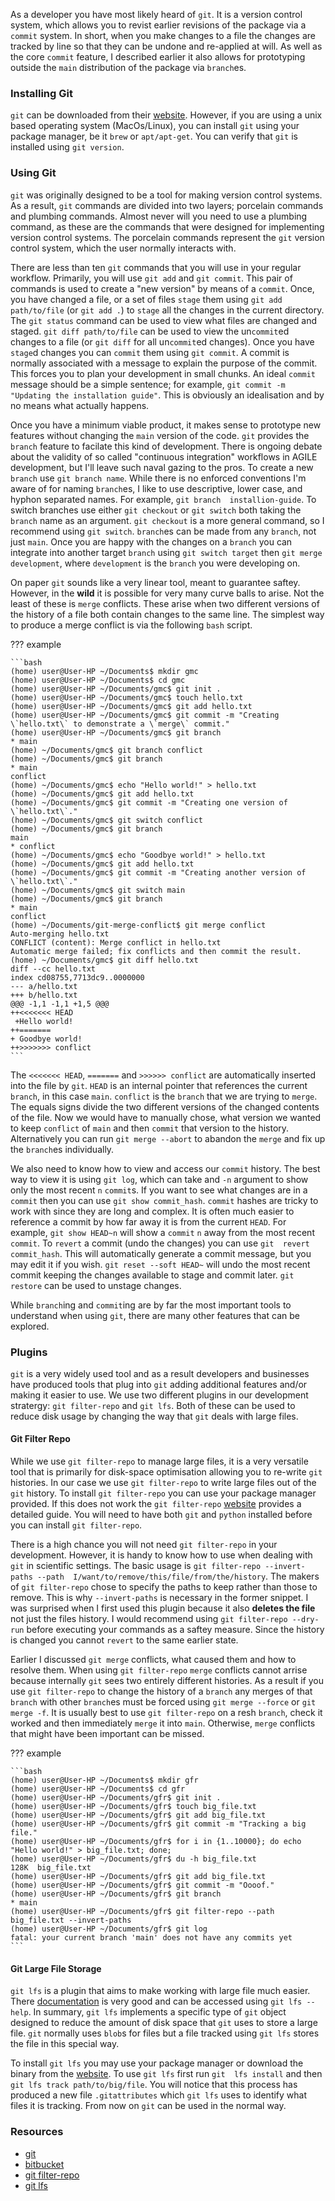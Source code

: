 As a developer you have most likely heard of `git`. It is a version control
system, which allows you to revist earlier revisions of the package via a 
`commit` system. In short, when you make changes to a file the changes are 
tracked by line so that they can be undone and re-applied at will. As well as 
the core `commit` feature, I described earlier it also allows for prototyping 
outside the `main` distribution of the package via `branch`es. 

### Installing Git 
`git` can be downloaded from their [website](https://git-scm.com/downloads).
However, if you are using a unix based operating system (MacOs/Linux), you 
can install `git` using your package manager, be it `brew` or `apt/apt-get`.
You can verify that `git` is installed using `git version`.

### Using Git
`git` was originally designed to be a tool for making version control 
systems. As a result, `git` commands are divided into two layers; porcelain 
commands and plumbing commands. Almost never will you need to use a 
plumbing command, as these are the commands that were designed for implementing 
version control systems. The porcelain commands represent the `git` version 
control system, which the user normally interacts with. 

There are less than ten `git` commands that you will use in your regular 
workflow. Primarily, you will use `git add` and `git commit`. This pair of 
commands is used to create a "new version" by means of a `commit`. Once,
you have changed a file, or a set of files `stage` them using `git add 
path/to/file` (or `git add .`) to `stage` all the changes in the current 
directory. The `git status` command can be used to view what files are 
changed and staged. `git diff path/to/file` can be used to view the un`commit`ed
changes to a file (or `git diff` for all un`commit`ed changes). Once you 
have `stage`d changes you can `commit` them using `git commit`. A commit is 
normally associated with a message to explain the purpose of the commit. 
This forces you to plan your development in small chunks. An ideal `commit`
message should be a simple sentence; for example, `git commit -m "Updating
the installation guide"`. This is obviously an idealisation and by no means
what actually happens. 

Once you have a minimum viable product, it makes sense to prototype new 
features without changing the `main` version of the code. `git` provides 
the `branch` feature to facilate this kind of development. There is ongoing
debate about the validity of so called "continuous integration" workflows
in AGILE development, but I'll leave such naval gazing to the pros. To 
create a new `branch` use `git branch name`. While there is no enforced 
conventions I'm aware of for naming `branch`es, I like to use descriptive,
lower case, and hyphon separated names. For example, `git branch 
installion-guide`. To switch branches use either `git checkout` or `git switch`
both taking the `branch` name as an argument. `git checkout` is a more general
command, so I recommend using `git switch`. `branch`es can be made from any 
`branch`, not just `main`. Once you are happy with the changes on a `branch` 
you can integrate into another target `branch` using `git switch target` then 
`git merge development`, where `development` is the `branch` you were developing
on.

On paper `git` sounds like a very linear tool, meant to guarantee saftey. 
However, in the **wild** it is possible for very many curve balls to arise. 
Not the least of these is `merge` conflicts. These arise when two different 
versions of the history of a file both contain changes to the same line. 
The simplest way to produce a merge conflict is via the following `bash` 
script.

??? example

    ```bash
    (home) user@User-HP ~/Documents$ mkdir gmc
    (home) user@User-HP ~/Documents$ cd gmc
    (home) user@User-HP ~/Documents/gmc$ git init .
    (home) user@User-HP ~/Documents/gmc$ touch hello.txt
    (home) user@User-HP ~/Documents/gmc$ git add hello.txt
    (home) user@User-HP ~/Documents/gmc$ git commit -m "Creating \`hello.txt\` to demonstrate a \`merge\` commit."
    (home) user@User-HP ~/Documents/gmc$ git branch
    * main
    (home) ~/Documents/gmc$ git branch conflict
    (home) ~/Documents/gmc$ git branch 
    * main
    conflict
    (home) ~/Documents/gmc$ echo "Hello world!" > hello.txt
    (home) ~/Documents/gmc$ git add hello.txt
    (home) ~/Documents/gmc$ git commit -m "Creating one version of \`hello.txt\`." 
    (home) ~/Documents/gmc$ git switch conflict
    (home) ~/Documents/gmc$ git branch
    main
    * conflict
    (home) ~/Documents/gmc$ echo "Goodbye world!" > hello.txt
    (home) ~/Documents/gmc$ git add hello.txt
    (home) ~/Documents/gmc$ git commit -m "Creating another version of \`hello.txt\`."
    (home) ~/Documents/gmc$ git switch main
    (home) ~/Documents/gmc$ git branch 
    * main
    conflict
    (home) ~/Documents/git-merge-conflict$ git merge conflict
    Auto-merging hello.txt
    CONFLICT (content): Merge conflict in hello.txt
    Automatic merge failed; fix conflicts and then commit the result.
    (home) ~/Documents/gmc$ git diff hello.txt 
    diff --cc hello.txt
    index cd08755,7713dc9..0000000
    --- a/hello.txt
    +++ b/hello.txt
    @@@ -1,1 -1,1 +1,5 @@@
    ++<<<<<<< HEAD
     +Hello world!
    ++=======
    + Goodbye world!
    ++>>>>>>> conflict
    ```

The `<<<<<<< HEAD`, `=======` and `>>>>>> conflict` are automatically 
inserted into the file by `git`. `HEAD` is an internal pointer that 
references the current `branch`, in this case `main`. `conflict` is the 
`branch` that we are trying to `merge`. The equals signs divide the two 
different versions of the changed contents of the file. Now we would 
have to manually chose, what version we wanted to keep `conflict` of 
`main` and then `commit` that version to the history. Alternatively you 
can run `git merge --abort` to abandon the `merge` and fix up the `branch`es
individually.

We also need to know how to view and access our `commit` history. The 
best way to view it is using `git log`, which can take and `-n` argument
to show only the most recent `n` `commit`s. If you want to see what changes
are in a `commit` then you can use `git show commit_hash`. `commit` hashes 
are tricky to work with since they are long and complex. It is often much 
easier to reference a commit by how far away it is from the current `HEAD`.
For example, `git show HEAD~n` will show a `commit` `n` away from the most
recent `commit`. To `revert` a commit (undo the changes) you can use `git 
revert commit_hash`. This will automatically generate a commit message, but
you may edit it if you wish. `git reset --soft HEAD~` will undo the most 
recent commit keeping the changes available to stage and commit later. 
`git restore` can be used to unstage changes. 

While `branch`ing and `commit`ing are by far the most important tools to 
understand when using `git`, there are many other features that can be 
explored. 

### Plugins 
`git` is a very widely used tool and as a result developers and businesses 
have produced tools that plug into `git` adding additional features and/or 
making it easier to use. We use two different plugins in our development 
stratergy: `git filter-repo` and `git lfs`. Both of these can be used to 
reduce disk usage by changing the way that `git` deals with large files. 

#### Git Filter Repo
While we use `git filter-repo` to manage large files, it is a very versatile
tool that is primarily for disk-space optimisation allowing you to re-write 
`git` histories. In our case we use `git filter-repo` to write large files 
out of the `git` history. To install `git filter-repo` you can use your 
package manager provided. If this does not work the `git filter-repo` 
[website](https://github.com/newren/git-filter-repo/blob/main/INSTALL.md)
provides a detailed guide. You will need to have both `git` and `python` 
installed before you can install `git filter-repo`. 

There is a high chance you will not need `git filter-repo` in your development.
However, it is handy to know how to use when dealing with `git` in scientific 
settings. The basic usage is `git filter-repo --invert-paths --path 
I/want/to/remove/this/file/from/the/history`. The makers of `git filter-repo`
chose to specify the paths to keep rather than those to remove. This is why 
`--invert-paths` is necessary in the former snippet. I was surprised when I 
first used this plugin because it also **deletes the file** not just the 
files history. I would recommend using `git filter-repo --dry-run` before
executing your commands as a saftey measure. Since the history is changed
you cannot `revert` to the same earlier state.

Earlier I discussed `git merge` conflicts, what caused them and how to 
resolve them. When using `git filter-repo` `merge` conflicts cannot arrise
because internally `git` sees two entirely different histories. As a result
if you use `git filter-repo` to change the history of a `branch` any merges
of that `branch` with other `branch`es must be forced using `git merge --force` 
or `git merge -f`. It is usually best to use `git filter-repo` on a resh 
`branch`, check it worked and then immediately `merge` it into `main`. 
Otherwise, `merge` conflicts that might have been important can be missed.

??? example

    ```bash
    (home) user@User-HP ~/Documents$ mkdir gfr
    (home) user@User-HP ~/Documents$ cd gfr
    (home) user@User-HP ~/Documents/gfr$ git init .
    (home) user@User-HP ~/Documents/gfr$ touch big_file.txt
    (home) user@User-HP ~/Documents/gfr$ git add big_file.txt
    (home) user@User-HP ~/Documents/gfr$ git commit -m "Tracking a big file."
    (home) user@User-HP ~/Documents/gfr$ for i in {1..10000}; do echo "Hello world!" > big_file.txt; done;
    (home) user@User-HP ~/Documents/gfr$ du -h big_file.txt
    128K  big_file.txt
    (home) user@User-HP ~/Documents/gfr$ git add big_file.txt
    (home) user@User-HP ~/Documents/gfr$ git commit -m "Oooof."
    (home) user@User-HP ~/Documents/gfr$ git branch 
    * main
    (home) user@User-HP ~/Documents/gfr$ git filter-repo --path big_file.txt --invert-paths
    (home) user@User-HP ~/Documents/gfr$ git log 
    fatal: your current branch 'main' does not have any commits yet
    ```

#### Git Large File Storage 
`git lfs` is a plugin that aims to make working with large file much easier.
There [documentation](https://git-lfs.com/) is very good and can be accessed
using `git lfs --help`. In summary, `git lfs` implements a specific type of 
`git` object designed to reduce the amount of disk space that `git` uses to 
store a large file. `git` normally uses `blob`s for files but a file tracked 
using `git lfs` stores the file in this special way. 

To install `git lfs` you may use your package manager or download the binary 
from the [website](https://git-lfs.com/). To use `git lfs` first run `git 
lfs install` and then `git lfs track path/to/big/file`. You will notice that
this process has produced a new file `.gitattributes` which `git lfs` uses 
to identify what files it is tracking. From now on `git` can be used in the
normal way.

### Resources 
- [git](https://git-scm.com/)
- [bitbucket](https://www.atlassian.com/git)
- [git filter-repo](https://github.com/newren/git-filter-repo/blob/docs/html/git-filter-repo.html)
- [git lfs](https://git-lfs.com/)

